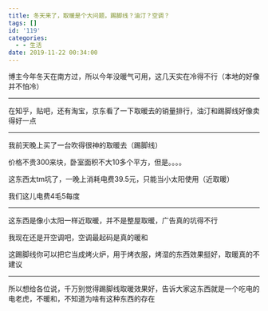 ```yaml
---
title: 冬天来了，取暖是个大问题，踢脚线？油汀？空调？
tags: []
id: '119'
categories:
  - - 生活
date: 2019-11-22 00:34:00
---
```


博主今年冬天在南方过，所以今年没暖气可用，这几天实在冷得不行（本地的好像并不怕冷）

* * *

在知乎，贴吧，还有淘宝，京东看了一下取暖去的销量排行，油汀和踢脚线好像卖得好一点

* * *

我前天晚上买了一台吹得很神的取暖去（踢脚线）

价格不贵300来块，卧室面积不大10多个平方，但是。。。。

这东西太tm坑了，一晚上消耗电费39.5元，只能当小太阳使用（近取暖）

我们这儿电费4毛5每度

* * *

这东西是像小太阳一样近取暖，并不是整屋取暖，广告真的坑得不行

我现在还是开空调吧，空调最起码是真的暖和

这踢脚线你可以把它当成烤火炉，用于烤衣服，烤湿的东西效果挺好，取暖真的不建议

* * *

所以想给各位说，千万别觉得踢脚线取暖效果好，告诉大家这东西就是一个吃电的电老虎，不暖和，不知道为啥有这种东西的存在